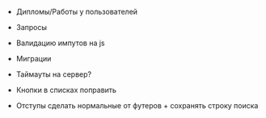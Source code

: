 - Дипломы/Работы у пользователей

- Запросы

- Валидацию импутов на js

- Миграции 

- Таймауты на сервер?

- Кнопки в списках поправить

- Отступы сделать нормальные от футеров + сохранять строку поиска